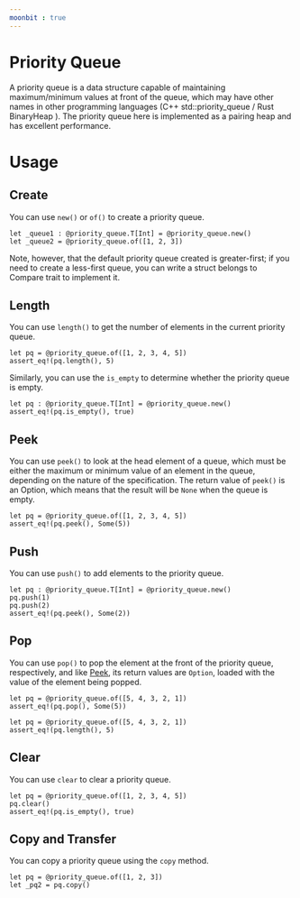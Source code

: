 ```yaml
---
moonbit : true
---
```


# Priority Queue

A priority queue is a data structure capable of maintaining maximum/minimum values at front of the queue, which may have other names in other programming languages (C++ std::priority_queue / Rust BinaryHeap ). The priority queue here is implemented as a pairing heap and has excellent performance.

# Usage

## Create

You can use `new()` or `of()` to create a priority queue.

```moonbit
let _queue1 : @priority_queue.T[Int] = @priority_queue.new()
let _queue2 = @priority_queue.of([1, 2, 3])
```

Note, however, that the default priority queue created is greater-first; if you need to create a less-first queue, you can write a struct belongs to Compare trait to implement it.

## Length

You can use `length()` to get the number of elements in the current priority queue.

```moonbit
let pq = @priority_queue.of([1, 2, 3, 4, 5])
assert_eq!(pq.length(), 5)
```

Similarly, you can use the `is_empty` to determine whether the priority queue is empty.

```moonbit
let pq : @priority_queue.T[Int] = @priority_queue.new()
assert_eq!(pq.is_empty(), true)
```

## Peek

You can use `peek()` to look at the head element of a queue, which must be either the maximum or minimum value of an element in the queue, depending on the nature of the specification. The return value of `peek()` is an Option, which means that the result will be `None` when the queue is empty.

```moonbit
let pq = @priority_queue.of([1, 2, 3, 4, 5])
assert_eq!(pq.peek(), Some(5))
```

## Push

You can use `push()` to add elements to the priority queue.

```moonbit
let pq : @priority_queue.T[Int] = @priority_queue.new()
pq.push(1)
pq.push(2)
assert_eq!(pq.peek(), Some(2))
```

## Pop

You can use `pop()` to pop the element at the front of the priority queue, respectively, and like [Peek](#Peek), its return values are `Option`, loaded with the value of the element being popped.

```moonbit
let pq = @priority_queue.of([5, 4, 3, 2, 1])
assert_eq!(pq.pop(), Some(5))
```

```moonbit
let pq = @priority_queue.of([5, 4, 3, 2, 1])
assert_eq!(pq.length(), 5)
```

## Clear

You can use `clear` to clear a priority queue.

```moonbit
let pq = @priority_queue.of([1, 2, 3, 4, 5])
pq.clear()
assert_eq!(pq.is_empty(), true)
```

## Copy and Transfer

You can copy a priority queue using the `copy` method.

```moonbit
let pq = @priority_queue.of([1, 2, 3])
let _pq2 = pq.copy()
```